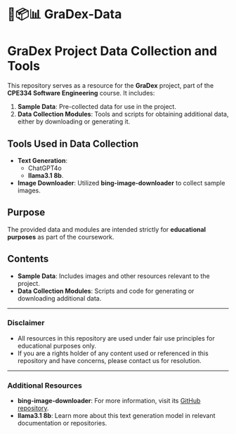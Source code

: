 # 🥦📦📊 GraDex-Data

# GraDex Project Data Collection and Tools

This repository serves as a resource for the **GraDex** project, part of the **CPE334 Software Engineering** course. It includes:  
1. **Sample Data**: Pre-collected data for use in the project.  
2. **Data Collection Modules**: Tools and scripts for obtaining additional data, either by downloading or generating it.

## Tools Used in Data Collection

- **Text Generation**:
  - ChatGPT4o
  - **llama3.1 8b**.  
- **Image Downloader**: Utilized **bing-image-downloader** to collect sample images.  

## Purpose

The provided data and modules are intended strictly for **educational purposes** as part of the coursework.

## Contents

- **Sample Data**: Includes images and other resources relevant to the project.  
- **Data Collection Modules**: Scripts and code for generating or downloading additional data.

---

### Disclaimer

- All resources in this repository are used under fair use principles for educational purposes only.  
- If you are a rights holder of any content used or referenced in this repository and have concerns, please contact us for resolution.  

---

### Additional Resources

- **bing-image-downloader**: For more information, visit its [GitHub repository](https://github.com/bes-dev/bing-image-downloader).  
- **llama3.1 8b**: Learn more about this text generation model in relevant documentation or repositories.

